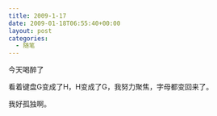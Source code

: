 ```yaml
---
title: 2009-1-17
date: 2009-01-18T06:55:40+00:00
layout: post
categories:
  - 随笔
---
```


今天喝醉了

看着键盘G变成了H，H变成了G，我努力聚焦，字母都变回来了。

我好孤独啊。